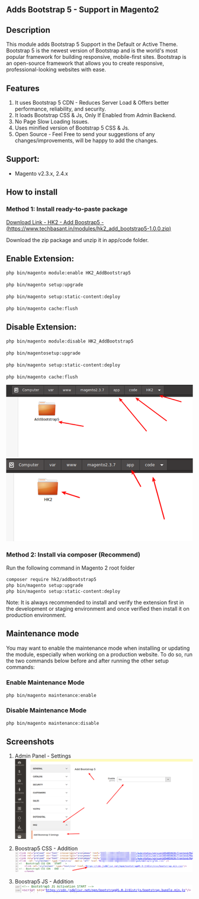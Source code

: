 ## Adds Bootstrap 5 - Support in Magento2

## Description

This module adds Bootstrap 5 Support in the Default or Active Theme. Bootstrap 5 is the newest version of Bootstrap and is the world's most popular framework for building responsive, mobile-first sites. Bootstrap is an open-source framework that allows you to create responsive, professional-looking websites with ease.

## Features

1. It uses Bootstrap 5 CDN - Reduces Server Load & Offers better performance, reliability, and security.
2. It loads Bootstrap CSS & Js, Only If Enabled from Admin Backend.
3. No Page Slow Loading Issues.
4. Uses minified version of Bootstrap 5 CSS & Js.
5. Open Source - Feel Free to send your suggestions of any changes/improvements, will be happy to add the changes.

## Support:

-   Magento v2.3.x, 2.4.x

## How to install

### Method 1: Install ready-to-paste package

[Download Link - HK2 - Add Boostrap5 - (https://www.techbasant.in/modules/hk2_add_bootstrap5-1.0.0.zip)](https://www.techbasant.in/modules/hk2_add_bootstrap5-1.0.0.zip "Link")

Download the zip package and unzip it in app/code folder.

## Enable Extension:

```
php bin/magento module:enable HK2_AddBootstrap5

php bin/magento setup:upgrade

php bin/magento setup:static-content:deploy

php bin/magento cache:flush
```

## Disable Extension:

```
php bin/magento module:disable HK2_AddBootstrap5

php bin/magentosetup:upgrade

php bin/magento setup:static-content:deploy

php bin/magento cache:flush
```

![Screenshot4](docs/images/ScreenShot4.png)
![Screenshot5](docs/images/ScreenShot5.png)

### Method 2: Install via composer (Recommend)

Run the following command in Magento 2 root folder

```
composer require hk2/addbootstrap5
php bin/magento setup:upgrade
php bin/magento setup:static-content:deploy
```

Note: It is always recommended to install and verify the extension first in the development or staging environment and once verified then install it on production environment.

## Maintenance mode

You may want to enable the maintenance mode when installing or updating the module, especially when working on a production website. To do so, run the two commands below before and after running the other setup commands:

### Enable Maintenance Mode

```
php bin/magento maintenance:enable
```

### Disable Maintenance Mode

```
php bin/magento maintenance:disable
```

## Screenshots

1. Admin Panel - Settings
   ![Screenshot1](docs/images/ScreenShot1.png)

2. Boostrap5 CSS - Addition
   ![Screenshot2](docs/images/ScreenShot2.png)

3. Boostrap5 JS - Addition
   ![Screenshot3](docs/images/ScreenShot3.png)
